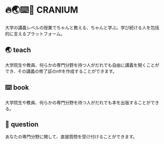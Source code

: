 # 🔥🌏⌨️🤔 CRANIUM
大学の講義レベルの授業でちゃんと教える、ちゃんと学ぶ。学び続ける人を包括的に支えるプラットフォーム。
## 🌏 teach
大学院生や教員、何らかの専門分野を持つ人がだれでも自由に講義を開くことができ、その講義の修了証のnftを作成することができます。
## ⌨️ book
大学院生や教員、何らかの専門分野を持つ人がだれでも本を出版することができる。
## 🤔 question
あなたの専門分野に関して、直接質問を受け付けることができます。
